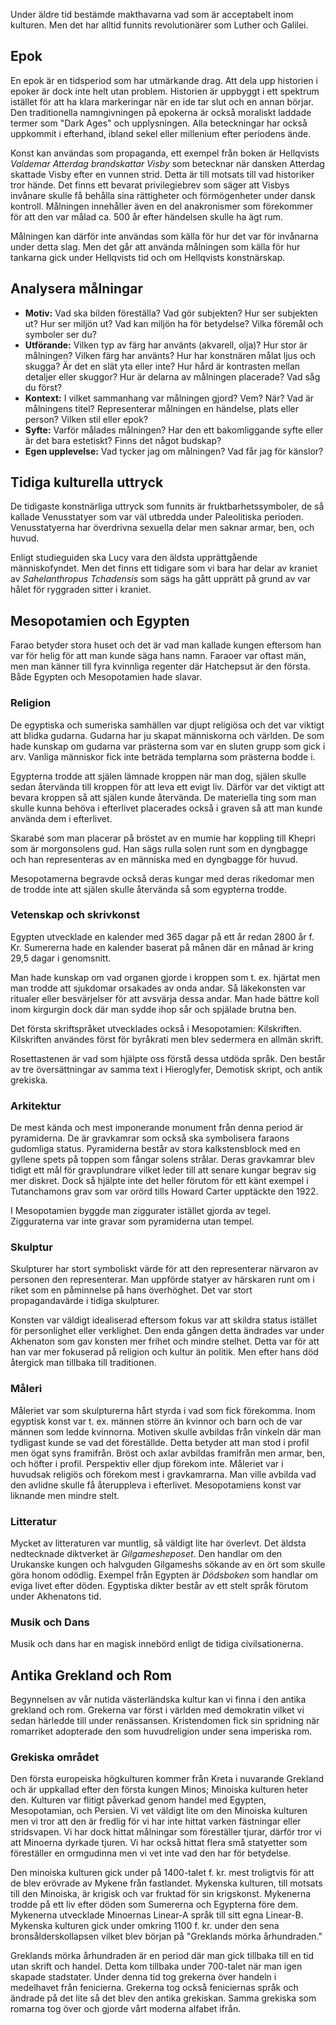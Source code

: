 Under äldre tid bestämde makthavarna vad som är acceptabelt inom kulturen. Men det har alltid funnits revolutionärer som Luther och Galilei.

## Epok
En epok är en tidsperiod som har utmärkande drag. Att dela upp historien i epoker är dock inte helt utan problem. Historien är uppbyggt i ett spektrum istället för att ha klara markeringar när en ide tar slut och en annan börjar. Den traditionella namngivningen på epokerna är också moraliskt laddade termer som "Dark Ages" och upplysningen. Alla beteckningar har också uppkommit i efterhand, ibland sekel eller millenium efter periodens ände.

Konst kan användas som propaganda, ett exempel från boken är Hellqvists *Valdemar Atterdag brandskattar Visby* som betecknar när dansken Atterdag skattade Visby efter en vunnen strid. Detta är till motsats till vad historiker tror hände. Det finns ett bevarat privilegiebrev som säger att Visbys invånare skulle få behålla sina rättigheter och förmögenheter under dansk kontroll. Målningen innehåller även en del anakronismer som förekommer för att den var målad ca. 500 år efter händelsen skulle ha ägt rum.

Målningen kan därför inte användas som källa för hur det var för invånarna under detta slag. Men det går att använda målningen som källa för hur tankarna gick under Hellqvists tid och om Hellqvists konstnärskap.

## Analysera målningar
- **Motiv:** Vad ska bilden föreställa? Vad gör subjekten? Hur ser subjekten ut? Hur ser miljön ut? Vad kan miljön ha för betydelse? Vilka föremål och symboler ser du? 
- **Utförande:** Vilken typ av färg har använts (akvarell, olja)? Hur stor är målningen? Vilken färg har använts? Hur har konstnären målat ljus och skugga? Är det en slät yta eller inte? Hur hård är kontrasten mellan detaljer eller skuggor? Hur är delarna av målningen placerade? Vad såg du först?
- **Kontext:** I vilket sammanhang var målningen gjord? Vem? När? Vad är målningens titel? Representerar målningen en händelse, plats eller person? Vilken stil eller epok? 
- **Syfte:** Varför målades målningen? Har den ett bakomliggande syfte eller är det bara estetiskt? Finns det något budskap?
- **Egen upplevelse:** Vad tycker jag om målningen? Vad får jag för känslor?

## Tidiga kulturella uttryck
De tidigaste konstnärliga uttryck som funnits är fruktbarhetssymboler, de så kallade Venusstatyer som var väl utbredda under Paleolitiska perioden. Venusstatyerna har överdrivna sexuella delar men saknar armar, ben, och huvud.

Enligt studieguiden ska Lucy vara den äldsta upprättgående människofyndet. Men det finns ett tidigare som vi bara har delar av kraniet av *Sahelanthropus Tchadensis* som sägs ha gått upprätt på grund av var hålet för ryggraden sitter i kraniet.

## Mesopotamien och Egypten

<!--Sumererna hade också en sorts bildspråk innan de gick över till kilskriften. Båda områderna hade under en punkt denna hierarki. Men hos Sumererna var prästen länge den högsta eller ekvivalent med kungen. Detta ändrades när Lugalerna kom och under Akkadiska perioden var kungarna gudar.-->

Farao betyder stora huset och det är vad man kallade kungen eftersom han var för helig för att man kunde säga hans namn. Faraoer var oftast män, men man känner till fyra kvinnliga regenter där Hatchepsut är den första. Både Egypten och Mesopotamien hade slavar.

### Religion

De egyptiska och sumeriska samhällen var djupt religiösa och det var viktigt att blidka gudarna. Gudarna har ju skapat människorna och världen. De som hade kunskap om gudarna var prästerna som var en sluten grupp som gick i arv. Vanliga människor fick inte beträda templarna som prästerna bodde i.

Egypterna trodde att själen lämnade kroppen när man dog, själen skulle sedan återvända till kroppen för att leva ett evigt liv. Därför var det viktigt att bevara kroppen så att själen kunde återvända. De materiella ting som man skulle kunna behöva i efterlivet placerades också i graven så att man kunde använda dem i efterlivet.

Skarabé som man placerar på bröstet av en mumie har koppling till Khepri som är morgonsolens gud. Han sägs rulla solen runt som en dyngbagge och han representeras av en människa med en dyngbagge för huvud.

Mesopotamerna begravde också deras kungar med deras rikedomar men de trodde inte att själen skulle återvända så som egypterna trodde.

### Vetenskap och skrivkonst
Egypten utvecklade en kalender med 365 dagar på ett år redan 2800 år f. Kr. Sumererna hade en kalender baserat på månen där en månad är kring 29,5 dagar i genomsnitt.

Man hade kunskap om vad organen gjorde i kroppen som t. ex. hjärtat men man trodde att sjukdomar orsakades av onda andar. Så läkekonsten var ritualer eller besvärjelser för att avsvärja dessa andar. Man hade bättre koll inom kirgurgin dock där man sydde ihop sår och spjälade brutna ben.

Det första skriftspråket utvecklades också i Mesopotamien: Kilskriften. Kilskriften användes först för byråkrati men blev sedermera en allmän skrift.

Rosettastenen är vad som hjälpte oss förstå dessa utdöda språk. Den består av tre översättningar av samma text i Hieroglyfer, Demotisk skript, och antik grekiska. 
### Arkitektur
De mest kända och mest imponerande monument från denna period är pyramiderna. De är gravkamrar som också ska symbolisera faraons gudomliga status. Pyramiderna består av stora kalkstensblock med en gyllene spets på toppen som fångar solens strålar. Deras gravkamrar blev tidigt ett mål för gravplundrare vilket leder till att senare kungar begrav sig mer diskret. Dock så hjälpte inte det heller förutom för ett känt exempel i Tutanchamons grav som var orörd tills Howard Carter upptäckte den 1922.

I Mesopotamien byggde man ziggurater istället gjorda av tegel. Zigguraterna var inte gravar som pyramiderna utan tempel.

### Skulptur
Skulpturer har stort symboliskt värde för att den representerar närvaron av personen den representerar. Man uppförde statyer av härskaren runt om i riket som en påminnelse på hans överhöghet. Det var stort propagandavärde i tidiga skulpturer.

Konsten var väldigt idealiserad eftersom fokus var att skildra status istället för personlighet eller verklighet. Den enda gången detta ändrades var under Akhenaton som gav konsten mer frihet och mindre stelhet. Detta var för att han var mer fokuserad på religion och kultur än politik. Men efter hans död återgick man tillbaka till traditionen.

### Måleri
Måleriet var som skulpturerna hårt styrda i vad som fick förekomma. Inom egyptisk konst var t. ex. männen större än kvinnor och barn och de var männen som ledde kvinnorna. Motiven skulle avbildas från vinkeln där man tydligast kunde se vad det föreställde. Detta betyder att man stod i profil men ögat syns framifrån. Bröst och axlar avbildas framifrån men armar, ben, och höfter i profil. Perspektiv eller djup förekom inte. Måleriet var i huvudsak religiös och förekom mest i gravkamrarna. Man ville avbilda vad den avlidne skulle få återuppleva i efterlivet. Mesopotamiens konst var liknande men mindre stelt.

### Litteratur
Mycket av litteraturen var muntlig, så väldigt lite har överlevt. Det äldsta nedtecknade diktverket är *Gilgamesheposet*. Den handlar om den Urukanske kungen och halvguden Gilgameshs sökande av en ört som skulle göra honom odödlig. Exempel från Egypten är *Dödsboken* som handlar om eviga livet efter döden. Egyptiska dikter består av ett stelt språk förutom under Akhenatons tid.

### Musik och Dans
Musik och dans har en magisk innebörd enligt de tidiga civilsationerna.


## Antika Grekland och Rom
Begynnelsen av vår nutida västerländska kultur kan vi finna i den antika grekland och rom. Grekerna var först i världen med demokratin vilket vi sedan härledde till under renässansen. Kristendomen fick sin spridning när romarriket adopterade den som huvudreligion under sena imperiska rom.

### Grekiska området
Den första europeiska högkulturen kommer från Kreta i nuvarande Grekland och är uppkallad efter den första kungen Minos; Minoiska kulturen heter den. Kulturen var flitigt påverkad genom handel med Egypten, Mesopotamian, och Persien. Vi vet väldigt lite om den Minoiska kulturen men vi tror att den är fredlig för vi har inte hittat varken fästningar eller stridsvapen. Vi har dock hittat målningar som föreställer tjurar, därför tror vi att Minoerna dyrkade tjuren. Vi har också hittat flera små statyetter som föreställer en ormgudinna men vi vet inte vad den har för betydelse.

Den minoiska kulturen gick under på 1400-talet f. kr. mest troligtvis för att de blev erövrade av Mykene från fastlandet. Mykenska kulturen, till motsats till den Minoiska, är krigisk och var fruktad för sin krigskonst. Mykenerna trodde på ett liv efter döden som Sumererna och Egypterna före dem. Mykenerna utvecklade Minoernas Linear-A språk till sitt egna Linear-B. Mykenska kulturen gick under omkring 1100 f. kr. under den sena bronsålderskollapsen vilket blev början på "Greklands mörka århundraden." 

Greklands mörka århundraden är en period där man gick tillbaka till en tid utan skrift och handel. Detta kom tillbaka under 700-talet när man igen skapade stadstater. Under denna tid tog grekerna över handeln i medelhavet från fenicierna. Grekerna tog också feniciernas språk och ändrade på det lite så det blev den antika grekiskan. Samma grekiska som romarna tog över och gjorde vårt moderna alfabet ifrån.

